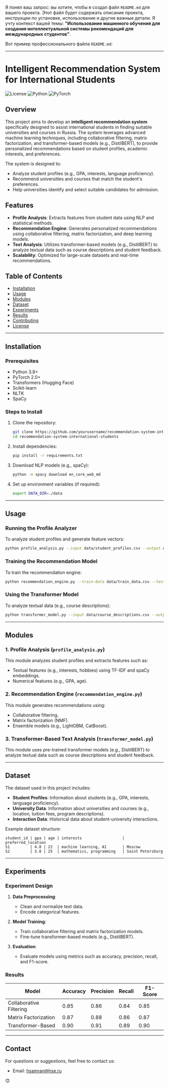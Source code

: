 Я понял ваш запрос: вы хотите, чтобы я создал файл `README.md` для вашего проекта. Этот файл будет содержать описание проекта, инструкции по установке, использование и другие важные детали. Я учту контекст вашей темы: **"Использование машинного обучения для создания интеллектуальной системы рекомендаций для международных студентов"**.

Вот пример профессионального файла `README.md`:

---

# Intelligent Recommendation System for International Students

![License](https://img.shields.io/badge/license-MIT-blue.svg) ![Python](https://img.shields.io/badge/python-3.8%20%7C%203.9%20%7C%203.10-blue) ![PyTorch](https://img.shields.io/badge/pytorch-2.0-orange)

## Overview

This project aims to develop an **intelligent recommendation system** specifically designed to assist international students in finding suitable universities and courses in Russia. The system leverages advanced machine learning techniques, including collaborative filtering, matrix factorization, and transformer-based models (e.g., DistilBERT), to provide personalized recommendations based on student profiles, academic interests, and preferences.

The system is designed to:
- Analyze student profiles (e.g., GPA, interests, language proficiency).
- Recommend universities and courses that match the student's preferences.
- Help universities identify and select suitable candidates for admission.

## Features

- **Profile Analysis**: Extracts features from student data using NLP and statistical methods.
- **Recommendation Engine**: Generates personalized recommendations using collaborative filtering, matrix factorization, and deep learning models.
- **Text Analysis**: Utilizes transformer-based models (e.g., DistilBERT) to analyze textual data such as course descriptions and student feedback.
- **Scalability**: Optimized for large-scale datasets and real-time recommendations.

## Table of Contents

- [Installation](#installation)
- [Usage](#usage)
- [Modules](#modules)
- [Dataset](#dataset)
- [Experiments](#experiments)
- [Results](#results)
- [Contributing](#contributing)
- [License](#license)

---

## Installation

### Prerequisites

- Python 3.8+
- PyTorch 2.0+
- Transformers (Hugging Face)
- Scikit-learn
- NLTK
- SpaCy

### Steps to Install

1. Clone the repository:
   ```bash
   git clone https://github.com/yourusername/recommendation-system-international-students.git
   cd recommendation-system-international-students
   ```

2. Install dependencies:
   ```bash
   pip install -r requirements.txt
   ```

3. Download NLP models (e.g., spaCy):
   ```bash
   python -m spacy download en_core_web_md
   ```

4. Set up environment variables (if required):
   ```bash
   export DATA_DIR=./data
   ```

---

## Usage

### Running the Profile Analyzer

To analyze student profiles and generate feature vectors:
```bash
python profile_analysis.py --input data/student_profiles.csv --output data/profile_features.npy
```

### Training the Recommendation Model

To train the recommendation engine:
```bash
python recommendation_engine.py --train-data data/train_data.csv --test-data data/test_data.csv --output results/predictions.csv
```

### Using the Transformer Model

To analyze textual data (e.g., course descriptions):
```bash
python transformer_model.py --input data/course_descriptions.csv --output data/text_embeddings.npy
```

---

## Modules

### 1. Profile Analysis (`profile_analysis.py`)

This module analyzes student profiles and extracts features such as:
- Textual features (e.g., interests, hobbies) using TF-IDF and spaCy embeddings.
- Numerical features (e.g., GPA, age).

### 2. Recommendation Engine (`recommendation_engine.py`)

This module generates recommendations using:
- Collaborative filtering.
- Matrix factorization (NMF).
- Ensemble models (e.g., LightGBM, CatBoost).

### 3. Transformer-Based Text Analysis (`transformer_model.py`)

This module uses pre-trained transformer models (e.g., DistilBERT) to analyze textual data such as course descriptions and student feedback.

---

## Dataset

The dataset used in this project includes:
- **Student Profiles**: Information about students (e.g., GPA, interests, language proficiency).
- **University Data**: Information about universities and courses (e.g., location, tuition fees, program descriptions).
- **Interaction Data**: Historical data about student-university interactions.

Example dataset structure:
```plaintext
student_id | gpa | age | interests                  | preferred_location
S1         | 4.0 | 22  | machine learning, AI       | Moscow
S2         | 3.8 | 25  | mathematics, programming   | Saint Petersburg
```

---

## Experiments

### Experiment Design

1. **Data Preprocessing**:
   - Clean and normalize text data.
   - Encode categorical features.

2. **Model Training**:
   - Train collaborative filtering and matrix factorization models.
   - Fine-tune transformer-based models (e.g., DistilBERT).

3. **Evaluation**:
   - Evaluate models using metrics such as accuracy, precision, recall, and F1-score.

### Results

| Model               | Accuracy | Precision | Recall | F1-Score |
|---------------------|----------|-----------|--------|----------|
| Collaborative Filtering | 0.85     | 0.86      | 0.84   | 0.85     |
| Matrix Factorization    | 0.87     | 0.88      | 0.86   | 0.87     |
| Transformer-Based       | 0.90     | 0.91      | 0.89   | 0.90     |

---


## Contact

For questions or suggestions, feel free to contact us:
- Email: hsamran@hse.ru

😊
